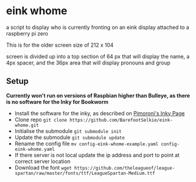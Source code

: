 # eink whome
a script to display who is currently fronting on an eink display attached to a raspberry pi zero

This is for the older screen size of 212 x 104

screen is divided up into a top section of 64 px that will display the name, a 4px spacer, and the 36px area that will display pronouns and group

## Setup

**Currently won't run on versions of Raspbian higher than Bulleye, as there is no software for the Inky for Bookworm**

- Install the software for the inky, as described on [Pimoroni's Inky Page](https://learn.pimoroni.com/article/getting-started-with-inky-phat)
- Clone repo `git clone https://github.com/BarefootSelkie/eink-whome.git`
- Initialise the submodule `git submodule init`
- Update the submodule `git submodule update`
- Rename the config file `mv config-eink-whome-example.yaml config-eink-whome.yaml`
- If there server is not local update the ip address and port to point at correct server location
- Download the font `wget https://github.com/theleagueof/league-spartan/raw/master/fonts/ttf/LeagueSpartan-Medium.ttf`
